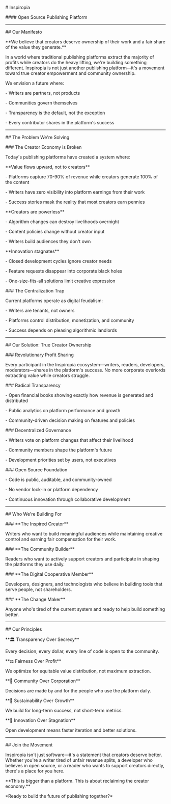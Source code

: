 \# Inspiropia

\#### Open Source Publishing Platform



---



\## Our Manifesto



\*\*We believe that creators deserve ownership of their work and a fair share of the value they generate.\*\*



In a world where traditional publishing platforms extract the majority of profits while creators do the heavy lifting, we're building something different. Inspiropia is not just another publishing platform—it's a movement toward true creator empowerment and community ownership.



We envision a future where:

\- Writers are partners, not products

\- Communities govern themselves

\- Transparency is the default, not the exception

\- Every contributor shares in the platform's success



---



\## The Problem We're Solving



\### The Creator Economy is Broken



Today's publishing platforms have created a system where:



\*\*Value flows upward, not to creators\*\*

\- Platforms capture 70-90% of revenue while creators generate 100% of the content

\- Writers have zero visibility into platform earnings from their work

\- Success stories mask the reality that most creators earn pennies



\*\*Creators are powerless\*\*

\- Algorithm changes can destroy livelihoods overnight

\- Content policies change without creator input

\- Writers build audiences they don't own



\*\*Innovation stagnates\*\*

\- Closed development cycles ignore creator needs

\- Feature requests disappear into corporate black holes

\- One-size-fits-all solutions limit creative expression



\### The Centralization Trap



Current platforms operate as digital feudalism:

\- Writers are tenants, not owners

\- Platforms control distribution, monetization, and community

\- Success depends on pleasing algorithmic landlords



---



\## Our Solution: True Creator Ownership



\### Revolutionary Profit Sharing

Every participant in the Inspiropia ecosystem—writers, readers, developers, moderators—shares in the platform's success. No more corporate overlords extracting value while creators struggle.



\### Radical Transparency

\- Open financial books showing exactly how revenue is generated and distributed

\- Public analytics on platform performance and growth

\- Community-driven decision making on features and policies



\### Decentralized Governance

\- Writers vote on platform changes that affect their livelihood

\- Community members shape the platform's future

\- Development priorities set by users, not executives



\### Open Source Foundation

\- Code is public, auditable, and community-owned

\- No vendor lock-in or platform dependency

\- Continuous innovation through collaborative development



---



\## Who We're Building For



\### \*\*The Inspired Creator\*\*

Writers who want to build meaningful audiences while maintaining creative control and earning fair compensation for their work.



\### \*\*The Community Builder\*\*

Readers who want to actively support creators and participate in shaping the platforms they use daily.



\### \*\*The Digital Cooperative Member\*\*

Developers, designers, and technologists who believe in building tools that serve people, not shareholders.



\### \*\*The Change Maker\*\*

Anyone who's tired of the current system and ready to help build something better.



---



\## Our Principles



\*\*🏛️ Transparency Over Secrecy\*\*

Every decision, every dollar, every line of code is open to the community.



\*\*⚖️ Fairness Over Profit\*\*

We optimize for equitable value distribution, not maximum extraction.



\*\*🤝 Community Over Corporation\*\*

Decisions are made by and for the people who use the platform daily.



\*\*🌱 Sustainability Over Growth\*\*

We build for long-term success, not short-term metrics.



\*\*🚀 Innovation Over Stagnation\*\*

Open development means faster iteration and better solutions.



---



\## Join the Movement



Inspiropia isn't just software—it's a statement that creators deserve better. Whether you're a writer tired of unfair revenue splits, a developer who believes in open source, or a reader who wants to support creators directly, there's a place for you here.



\*\*This is bigger than a platform. This is about reclaiming the creator economy.\*\*



\*Ready to build the future of publishing together?\*

